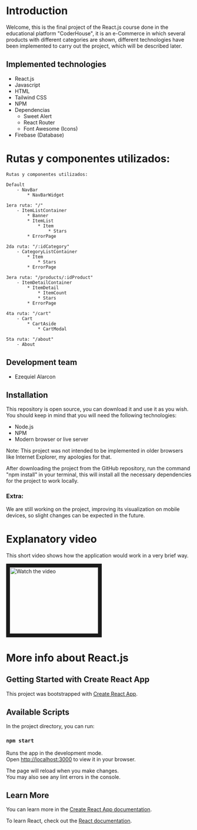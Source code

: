 # Introduction

Welcome, this is the final project of the React.js course done in the educational platform "CoderHouse", it is an e-Commerce in which several products with different categories are shown, different technologies have been implemented to carry out the project, which will be described later.

## Implemented technologies

- React.js
- Javascript
- HTML
- Tailwind CSS
- NPM
- Dependencias
  - Sweet Alert
  - React Router
  - Font Awesome (Icons)
- Firebase (Database)

# Rutas y componentes utilizados:

	Rutas y componentes utilizados:

	Default
		- NavBar
			* NavBarWidget
	
	1era ruta: "/"
		- ItemListContainer
			* Banner
			* ItemList
				* Item
					* Stars
			* ErrorPage

	2da ruta: "/:idCategory"
		- CategoryListContainer
			* Item
				* Stars
			* ErrorPage

	3era ruta: "/products/:idProduct"
		- ItemDetailContainer
			* ItemDetail
				* ItemCount
				* Stars
			* ErrorPage

	4ta ruta: "/cart"
		- Cart
			* CartAside
				* CartModal

	5ta ruta: "/about"
		- About



## Development team

* Ezequiel Alarcon

## Installation

This repository is open source, you can download it and use it as you wish. You should keep in mind that you will need the following technologies:

* Node.js 
* NPM
* Modern browser or live server

Note: This project was not intended to be implemented in older browsers like Internet Explorer, my apologies for that. 

After downloading the project from the GitHub repository, run the command "npm install" in your terminal, this will install all the necessary dependencies for the project to work locally.

### Extra:

We are still working on the project, improving its visualization on mobile devices, so slight changes can be expected in the future.

# Explanatory video

This short video shows how the application would work in a very brief way.

<a href="https://www.youtube.com/watch?v=kZ9GIpSIwqQ" target="blank">
 <img src="https://img.youtube.com/vi/kZ9GIpSIwqQ/0.jpg" alt="Watch the video" width="240" height="180" border="10" />
</a>

# More info about React.js

## Getting Started with Create React App

This project was bootstrapped with [Create React App](https://github.com/facebook/create-react-app).

## Available Scripts

In the project directory, you can run:

### `npm start`

Runs the app in the development mode.\
Open [http://localhost:3000](http://localhost:3000) to view it in your browser.

The page will reload when you make changes.\
You may also see any lint errors in the console.

## Learn More

You can learn more in the [Create React App documentation](https://facebook.github.io/create-react-app/docs/getting-started).

To learn React, check out the [React documentation](https://reactjs.org/).
